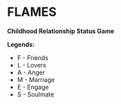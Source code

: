 # FLAMES
**Childhood Relationship Status Game**

**Legends:**
  * F - Friends
  * L - Lovers
  * A - Anger
  * M - Marriage
  * E - Engage
  * S - Soulmate


